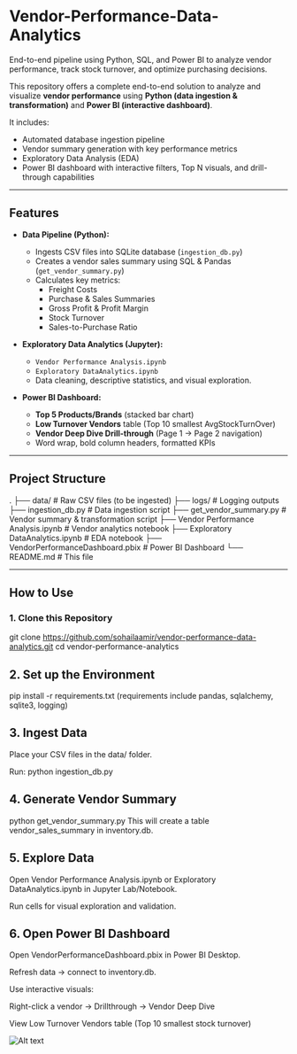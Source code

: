 # Vendor-Performance-Data-Analytics
End-to-end pipeline using Python, SQL, and Power BI to analyze vendor performance, track stock turnover, and optimize purchasing decisions.

This repository offers a complete end-to-end solution to analyze and visualize **vendor performance** using **Python (data ingestion & transformation)** and **Power BI (interactive dashboard)**.

It includes:
- Automated database ingestion pipeline
- Vendor summary generation with key performance metrics
- Exploratory Data Analysis (EDA)
- Power BI dashboard with interactive filters, Top N visuals, and drill-through capabilities

---

## Features

- **Data Pipeline (Python):**
  - Ingests CSV files into SQLite database (`ingestion_db.py`)
  - Creates a vendor sales summary using SQL & Pandas (`get_vendor_summary.py`)
  - Calculates key metrics:
    - Freight Costs
    - Purchase & Sales Summaries
    - Gross Profit & Profit Margin
    - Stock Turnover
    - Sales-to-Purchase Ratio

- **Exploratory Data Analytics (Jupyter):**
  - `Vendor Performance Analysis.ipynb`
  - `Exploratory DataAnalytics.ipynb`
  - Data cleaning, descriptive statistics, and visual exploration.

- **Power BI Dashboard:**
  - **Top 5 Products/Brands** (stacked bar chart)
  - **Low Turnover Vendors** table (Top 10 smallest AvgStockTurnOver)
  - **Vendor Deep Dive Drill-through** (Page 1 → Page 2 navigation)
  - Word wrap, bold column headers, formatted KPIs

---

## Project Structure

.
├── data/ # Raw CSV files (to be ingested)
├── logs/ # Logging outputs
├── ingestion_db.py # Data ingestion script
├── get_vendor_summary.py # Vendor summary & transformation script
├── Vendor Performance Analysis.ipynb # Vendor analytics notebook
├── Exploratory DataAnalytics.ipynb # EDA notebook
├── VendorPerformanceDashboard.pbix # Power BI Dashboard
└── README.md # This file


---

## How to Use

### 1. Clone this Repository

git clone https://github.com/sohailaamir/vendor-performance-data-analytics.git
cd vendor-performance-analytics

## 2. Set up the Environment
pip install -r requirements.txt
(requirements include pandas, sqlalchemy, sqlite3, logging)

## 3. Ingest Data

Place your CSV files in the data/ folder.

Run:
python ingestion_db.py

## 4. Generate Vendor Summary

python get_vendor_summary.py
This will create a table vendor_sales_summary in inventory.db.

## 5. Explore Data

Open Vendor Performance Analysis.ipynb or Exploratory DataAnalytics.ipynb in Jupyter Lab/Notebook.

Run cells for visual exploration and validation.

## 6. Open Power BI Dashboard

Open VendorPerformanceDashboard.pbix in Power BI Desktop.

Refresh data → connect to inventory.db.

Use interactive visuals:

Right-click a vendor → Drillthrough → Vendor Deep Dive

View Low Turnover Vendors table (Top 10 smallest stock turnover)

![Alt text]()





